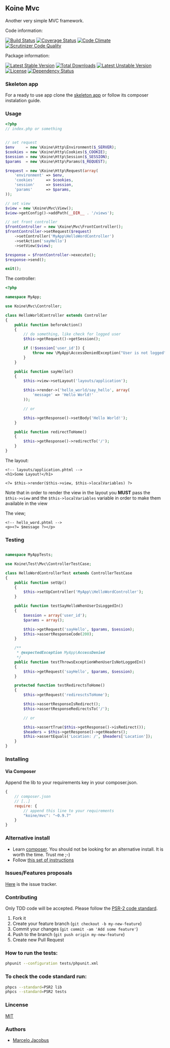 Koine Mvc
-----------------

Another very simple MVC framework.

Code information:

[![Build Status](https://travis-ci.org/koinephp/Mvc.png?branch=master)](https://travis-ci.org/koinephp/Mvc)
[![Coverage Status](https://coveralls.io/repos/koinephp/Mvc/badge.png?branch=master)](https://coveralls.io/r/koinephp/Mvc?branch=master)
[![Code Climate](https://codeclimate.com/github/koinephp/Mvc.png)](https://codeclimate.com/github/koinephp/Mvc)
[![Scrutinizer Code Quality](https://scrutinizer-ci.com/g/koinephp/Mvc/badges/quality-score.png?b=master)](https://scrutinizer-ci.com/g/koinephp/Mvc/?branch=master)

Package information:

[![Latest Stable Version](https://poser.pugx.org/koine/mvc/v/stable.svg)](https://packagist.org/packages/koine/mvc)
[![Total Downloads](https://poser.pugx.org/koine/mvc/downloads.svg)](https://packagist.org/packages/koine/mvc)
[![Latest Unstable Version](https://poser.pugx.org/koine/mvc/v/unstable.svg)](https://packagist.org/packages/koine/mvc)
[![License](https://poser.pugx.org/koine/mvc/license.svg)](https://packagist.org/packages/koine/mvc)
[![Dependency Status](https://gemnasium.com/koinephp/Mvc.png)](https://gemnasium.com/koinephp/Mvc)

### Skeleton app

For a ready to use app clone the [skeleton app](https://github.com/koinephp/mvc-skeleton) or follow its composer instalation guide.

### Usage

```php
<?php
// index.php or something


// set request
$env     = new \Koine\Http\Environment($_SERVER);
$cookies = new \Koine\Http\Cookies($_COOKIE);
$session = new \Koine\Http\Session($_SESSION);
$params  = new \Koine\Http\Params($_REQUEST);

$request = new \Koine\Http\Request(array(
    'environment' => $env,
    'cookies'     => $cookies,
    'session'     => $session,
    'params'      => $params,
));

// set view
$view = new \Koine\Mvc\View();
$view->getConfig()->addPath(__DIR__ . '/views');

// set front controller
$frontController = new \Koine\Mvc\FrontController();
$frontController->setRequest($request)
    ->setController('MyApp\HelloWordController')
    ->setAction('sayHello')
    ->setView($view);

$response = $frontController->execute();
$response->send();

exit();
```

The controller:

```php
<?php

namespace MyApp;

use Koine\Mvc\Controller;

class HelloWorldController extends Controller
{
    public function beforeAction()
    {
        // do something, like check for logged user
        $this->getRequest()->getSession();

        if (!$session['user_id']) {
            throw new \MyApp\AccessDeniedException("User is not logged");
        }
    }

    public function sayHello()
    {
        $this->view->setLayout('layouts/application');

        $this->render->('hello_world/say_hello', array(
            'message' => 'Hello World!'
        ));

        // or

        $this->getResponse()->setBody('Hello World!');
    }

    public function redirectToHome()
    {
        $this->getResponse()->redirectTo('/');
    }
}
```

The layout:

```phtml
<!-- layouts/application.phtml -->
<h1>Some Layout!</h1>

<?= $this->render($this->view, $this->localVariables) ?>
```

Note that in order to render the view in the layout you **MUST** pass the ```$this->view``` and the ```$this->localVariables```
variable in order to make them available in the view

The view;

```phtml
<!-- hello_word.phtml -->
<p><?= $message ?></p>
```

### Testing
```php

namespace MyAppTests;

use Koine\Test\Mvc\ControllerTestCase;

class HelloWordControllerTest extends ControllerTestCase
{
    public function setUp()
    {
        $this->setUpController('MyApp\\HelloWordController');
    }

    public function testSayHelloWhenUserIsLoggedIn()
    {
        $session = array('user_id');
        $params = array();

        $this->getRequest('sayHello', $params, $session);
        $this->assertResponseCode(200);
    }

    /**
     * @expectedException MyApp\AccessDenied
     */
    public function testThrowsExceptionWhenUserIsNotLoggedIn()
    {
        $this->getRequest('sayHello', $params, $session);
    }

    protected function testRedirectsToHome()
    {
        $this->getRequest('rediresctsToHome');

        $this->assertResponseIsRedirect();
        $this->assertResponseRedirectsTo('/');

        // or

        $this->assertTrue($this->getResponse()->isRedirect());
        $headers = $this->getResponse()->getHeaders();
        $this->assertEquals('Location: /', $headers['Location']);
    }
}

```

### Installing

#### Via Composer
Append the lib to your requirements key in your composer.json.

```javascript
{
    // composer.json
    // [..]
    require: {
        // append this line to your requirements
        "koine/mvc": "~0.9.7"
    }
}
```

### Alternative install
- Learn [composer](https://getcomposer.org). You should not be looking for an alternative install. It is worth the time. Trust me ;-)
- Follow [this set of instructions](#installing-via-composer)

### Issues/Features proposals

[Here](https://github.com/koinephp/mvc/issues) is the issue tracker.

### Contributing

Only TDD code will be accepted. Please follow the [PSR-2 code standard](https://github.com/php-fig/fig-standards/blob/master/accepted/PSR-2-coding-style-guide.md).

1. Fork it
2. Create your feature branch (`git checkout -b my-new-feature`)
3. Commit your changes (`git commit -am 'Add some feature'`)
4. Push to the branch (`git push origin my-new-feature`)
5. Create new Pull Request

### How to run the tests:

```bash
phpunit --configuration tests/phpunit.xml
```

### To check the code standard run:

```bash
phpcs --standard=PSR2 lib
phpcs --standard=PSR2 tests
```

### Lincense
[MIT](MIT-LICENSE)

### Authors

- [Marcelo Jacobus](https://github.com/mjacobus)

